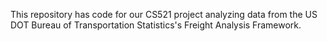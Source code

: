 This repository has code for our CS521 project analyzing data from the
US DOT Bureau of Transportation Statistics's Freight Analysis Framework.
